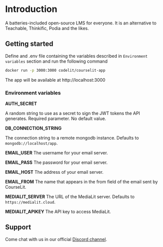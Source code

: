 # Introduction

A batteries-included open-source LMS for everyone. It is an alternative to Teachable, Thinkific, Podia and the likes.

## Getting started

Define and .env file containing the variables described in `Environment variables` section and run the following command

```sh
docker run -p 3000:3000 codelit/courselit-app
```

The app will be available at http://localhost:3000

### Environment variables

**AUTH_SECRET**

A random string to use as a secret to sign the JWT tokens the API generates. Required parameter. No default value.

**DB_CONNECTION_STRING**

The connection string to a remote mongodb instance. Defaults to `mongodb://localhost/app`.

**EMAIL_USER**
The username for your email server.

**EMAIL_PASS**
The password for your email server.

**EMAIL_HOST**
The address of your email server.

**EMAIL_FROM**
The name that appears in the from field of the email sent by CourseLit.

**MEDIALIT_SERVER**
The URL of the MediaLit server. Defaults to `https://medialit.cloud`.

**MEDIALIT_APIKEY**
The API key to access MediaLit.

## Support

Come chat with us in our official [Discord channel](https://discord.gg/GR4bQsN).
